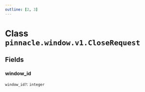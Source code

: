 ```yaml
---
outline: [2, 3]
---
```


# Class `pinnacle.window.v1.CloseRequest`




## Fields

### window_id <Badge type="danger" text="nullable" />

`window_id?`: <code>integer</code>





